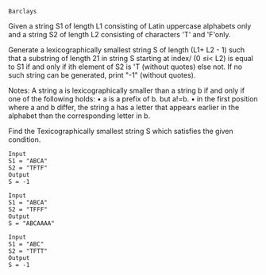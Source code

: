 `Barclays`

Given a string S1 of length L1 consisting of Latin uppercase alphabets only and a string S2 of length L2 consisting of characters 'T' and 'F'only.

Generate a lexicographically smallest string S of length (L1+ L2 - 1) such that a substring of length 21 in string S starting at index/ (0 ≤i< L2) is equal to S1 if and only if ith element of S2 is 'T (without quotes) else not.
If no such string can be generated, print "-1" (without quotes).

Notes:
A string a is lexicographically smaller than a string b if and only if one of the following holds:
• a is a prefix of b. but a!=b.
• in the first position where a and b differ, the string a has a letter that appears earlier in the alphabet than the corresponding letter in b.

Find the Texicographically smallest string S which satisfies the given condition.
```
Input
S1 = "ABCA"
S2 = "TFTF"
Output
S = -1
```

```
Input
S1 = "ABCA"
S2 = "TFFF"
Output
S = "ABCAAAA"
```
```
Input
S1 = "ABC"
S2 = "TFTT"
Output
S = -1
```
